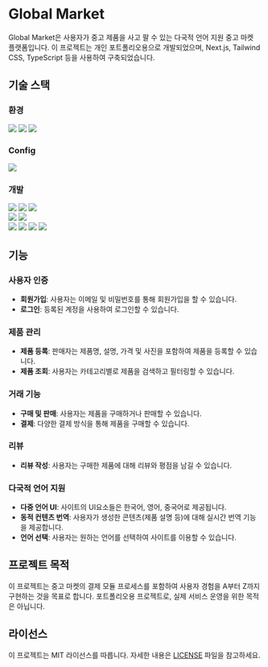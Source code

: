 # Global Market

Global Market은 사용자가 중고 제품을 사고 팔 수 있는 다국적 언어 지원 중고 마켓 플랫폼입니다. 이 프로젝트는 개인 포트폴리오용으로 개발되었으며, Next.js, Tailwind CSS, TypeScript 등을 사용하여 구축되었습니다.

## 기술 스택

### 환경

<img src="https://img.shields.io/badge/git-F05033.svg?style=for-the-badge&logo=git&logoColor=white" /> <img src="https://img.shields.io/badge/github-181717.svg?style=for-the-badge&logo=github&logoColor=white" /> <img src="https://img.shields.io/badge/visual studio code-007ACC?style=for-the-badge&logo=visualstudiocode&logoColor=white">

### Config

<img src="https://img.shields.io/badge/npm-CB3837?style=for-the-badge&logo=npm&logoColor=white">

### 개발

<img src="https://img.shields.io/badge/TypeScript-3178C6.svg?style=for-the-badge&logo=typescript&logoColor=white" />
<img src="https://img.shields.io/badge/react-20232a.svg?style=for-the-badge&logo=react&logoColor=61DAFB" /> <img src="https://img.shields.io/badge/next.js-000000.svg?style=for-the-badge&logo=next.js&logoColor=white" /> <br/><img src="https://img.shields.io/badge/tailwindcss-06B6D4?style=for-the-badge&logo=tailwindcss&logoColor=white" /> <img src="https://img.shields.io/badge/supabase-3ECF8E?style=for-the-badge&logo=supabase&logoColor=white" /> <br/><img src="https://img.shields.io/badge/zustand-000000.svg?style=for-the-badge&logo=&logoColor=white" /> <img src="https://img.shields.io/badge/tanstack query-FF4154?style=for-the-badge&logo=reactquery&logoColor=white" /> <img src="https://img.shields.io/badge/next--intl-000000?style=for-the-badge&logo=next.js&logoColor=white" /> <img src="https://img.shields.io/badge/Google Translate API-4285F4?style=for-the-badge&logo=google-translate&logoColor=white" />

## 기능

### 사용자 인증

- **회원가입**: 사용자는 이메일 및 비밀번호를 통해 회원가입을 할 수 있습니다.
- **로그인**: 등록된 계정을 사용하여 로그인할 수 있습니다.

### 제품 관리

- **제품 등록**: 판매자는 제품명, 설명, 가격 및 사진을 포함하여 제품을 등록할 수 있습니다.
- **제품 조회**: 사용자는 카테고리별로 제품을 검색하고 필터링할 수 있습니다.

### 거래 기능

- **구매 및 판매**: 사용자는 제품을 구매하거나 판매할 수 있습니다.
- **결제**: 다양한 결제 방식을 통해 제품을 구매할 수 있습니다.

### 리뷰

- **리뷰 작성**: 사용자는 구매한 제품에 대해 리뷰와 평점을 남길 수 있습니다.

### 다국적 언어 지원

- **다중 언어 UI**: 사이트의 UI요소들은 한국어, 영어, 중국어로 제공됩니다.
- **동적 컨텐츠 번역**: 사용자가 생성한 콘텐츠(제품 설명 등)에 대해 실시간 번역 기능을 제공합니다.
- **언어 선택**: 사용자는 원하는 언어를 선택하여 사이트를 이용할 수 있습니다.

## 프로젝트 목적

이 프로젝트는 중고 마켓의 결제 모듈 프로세스를 포함하여 사용자 경험을 A부터 Z까지 구현하는 것을 목표로 합니다. 포트폴리오용 프로젝트로, 실제 서비스 운영을 위한 목적은 아닙니다.

## 라이선스

이 프로젝트는 MIT 라이선스를 따릅니다. 자세한 내용은 [LICENSE](./LICENSE) 파일을 참고하세요.
